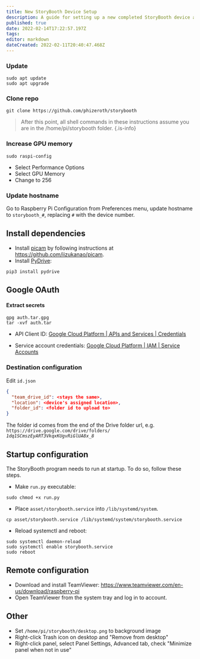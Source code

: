 ```yaml
---
title: New StoryBooth Device Setup
description: A guide for setting up a new completed StoryBooth device after first powering it on
published: true
date: 2022-02-14T17:22:57.197Z
tags: 
editor: markdown
dateCreated: 2022-02-11T20:40:47.468Z
---
```


### Update
```shell
sudo apt update
sudo apt upgrade
```

### Clone repo
```shell
git clone https://github.com/phizeroth/storybooth
```

> After this point, all shell commands in these instructions assume you are in the /home/pi/storybooth folder.
{.is-info}

### Increase GPU memory
```shell
sudo raspi-config
```
- Select Performance Options
- Select GPU Memory
- Change to 256

### Update hostname
Go to Raspberry Pi Configuration from Preferences menu, update hostname to `storybooth_#`, replacing `#` with the device number.

## Install dependencies

* Install [picam](https://github.com/iizukanao/picam) by following instructions at https://github.com/iizukanao/picam.
* Install [PyDrive](https://pythonhosted.org/PyDrive/index.html):
```shell
pip3 install pydrive
```

## Google OAuth

#### Extract secrets
```shell
gpg auth.tar.gpg
tar -xvf auth.tar
```

* API Client ID:
[Google Cloud Platform | APIs and Services | Credentials](https://console.developers.google.com/apis/credentials?project=story-booth)

* Service account credentials:
[Google Cloud Platform | IAM | Service Accounts](https://console.cloud.google.com/iam-admin/serviceaccounts?project=story-booth&supportedpurview=project)

### Destination configuration
Edit `id.json`
```json
{
  "team_drive_id": <stays the same>,
  "location": <device's assigned location>,
  "folder_id": <folder id to upload to>
}
```
The folder id comes from the end of the Drive folder url, e.g. `https://drive.google.com/drive/folders/` _`1dq1SCmszEyART3VkqxKUgvRiGlUA8x_8`_


## Startup configuration
The StoryBooth program needs to run at startup. To do so, follow these steps.

* Make `run.py` executable:
```shell
sudo chmod +x run.py
```
* Place `asset/storybooth.service` into `/lib/systemd/system`.
```shell
cp asset/storybooth.service /lib/systemd/system/storybooth.service
```

* Reload systemctl and reboot:
```shell
sudo systemctl daemon-reload
sudo systemctl enable storybooth.service
sudo reboot
```

## Remote configuration
- Download and install TeamViewer:
https://www.teamviewer.com/en-us/download/raspberry-pi
- Open TeamViewer from the system tray and log in to account.

## Other
- Set `/home/pi/storybooth/desktop.png` to background image
- Right-click Trash icon on desktop and "Remove from desktop"
- Right-click panel, select Panel Settings, Advanced tab, check "Minimize panel when not in use"
